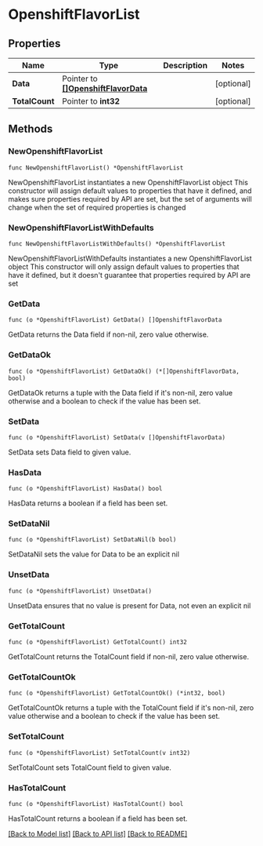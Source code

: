# OpenshiftFlavorList

## Properties

Name | Type | Description | Notes
------------ | ------------- | ------------- | -------------
**Data** | Pointer to [**[]OpenshiftFlavorData**](OpenshiftFlavorData.md) |  | [optional] 
**TotalCount** | Pointer to **int32** |  | [optional] 

## Methods

### NewOpenshiftFlavorList

`func NewOpenshiftFlavorList() *OpenshiftFlavorList`

NewOpenshiftFlavorList instantiates a new OpenshiftFlavorList object
This constructor will assign default values to properties that have it defined,
and makes sure properties required by API are set, but the set of arguments
will change when the set of required properties is changed

### NewOpenshiftFlavorListWithDefaults

`func NewOpenshiftFlavorListWithDefaults() *OpenshiftFlavorList`

NewOpenshiftFlavorListWithDefaults instantiates a new OpenshiftFlavorList object
This constructor will only assign default values to properties that have it defined,
but it doesn't guarantee that properties required by API are set

### GetData

`func (o *OpenshiftFlavorList) GetData() []OpenshiftFlavorData`

GetData returns the Data field if non-nil, zero value otherwise.

### GetDataOk

`func (o *OpenshiftFlavorList) GetDataOk() (*[]OpenshiftFlavorData, bool)`

GetDataOk returns a tuple with the Data field if it's non-nil, zero value otherwise
and a boolean to check if the value has been set.

### SetData

`func (o *OpenshiftFlavorList) SetData(v []OpenshiftFlavorData)`

SetData sets Data field to given value.

### HasData

`func (o *OpenshiftFlavorList) HasData() bool`

HasData returns a boolean if a field has been set.

### SetDataNil

`func (o *OpenshiftFlavorList) SetDataNil(b bool)`

 SetDataNil sets the value for Data to be an explicit nil

### UnsetData
`func (o *OpenshiftFlavorList) UnsetData()`

UnsetData ensures that no value is present for Data, not even an explicit nil
### GetTotalCount

`func (o *OpenshiftFlavorList) GetTotalCount() int32`

GetTotalCount returns the TotalCount field if non-nil, zero value otherwise.

### GetTotalCountOk

`func (o *OpenshiftFlavorList) GetTotalCountOk() (*int32, bool)`

GetTotalCountOk returns a tuple with the TotalCount field if it's non-nil, zero value otherwise
and a boolean to check if the value has been set.

### SetTotalCount

`func (o *OpenshiftFlavorList) SetTotalCount(v int32)`

SetTotalCount sets TotalCount field to given value.

### HasTotalCount

`func (o *OpenshiftFlavorList) HasTotalCount() bool`

HasTotalCount returns a boolean if a field has been set.


[[Back to Model list]](../README.md#documentation-for-models) [[Back to API list]](../README.md#documentation-for-api-endpoints) [[Back to README]](../README.md)


